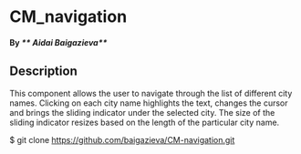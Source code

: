  # CM_navigation
#### By _** Aidai Baigazieva**_

## Description
This component allows the user to navigate through the list of different city names. 
Clicking on each city name highlights the text, 
changes the cursor and brings the sliding indicator under the selected city.
The size of the sliding indicator resizes based on the length of the particular city name. 


$ git clone https://github.com/baigazieva/CM-navigation.git

